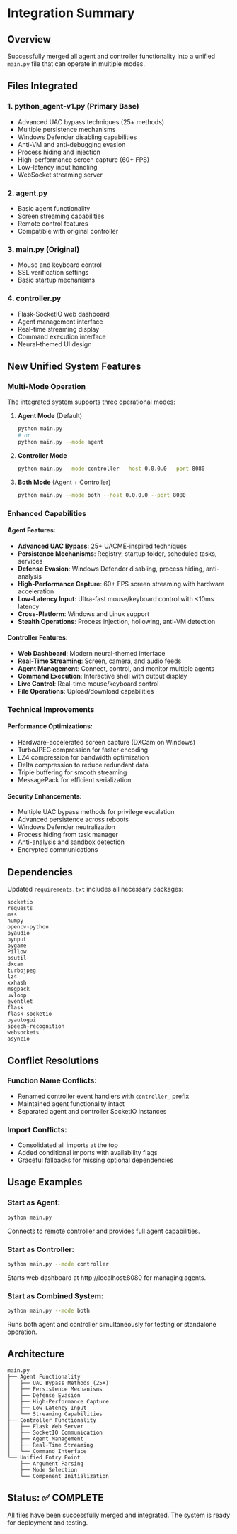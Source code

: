 # Integration Summary

## Overview
Successfully merged all agent and controller functionality into a unified `main.py` file that can operate in multiple modes.

## Files Integrated

### 1. **python_agent-v1.py** (Primary Base)
- Advanced UAC bypass techniques (25+ methods)
- Multiple persistence mechanisms
- Windows Defender disabling capabilities
- Anti-VM and anti-debugging evasion
- Process hiding and injection
- High-performance screen capture (60+ FPS)
- Low-latency input handling
- WebSocket streaming server

### 2. **agent.py** 
- Basic agent functionality
- Screen streaming capabilities
- Remote control features
- Compatible with original controller

### 3. **main.py** (Original)
- Mouse and keyboard control
- SSL verification settings
- Basic startup mechanisms

### 4. **controller.py**
- Flask-SocketIO web dashboard
- Agent management interface
- Real-time streaming display
- Command execution interface
- Neural-themed UI design

## New Unified System Features

### **Multi-Mode Operation**
The integrated system supports three operational modes:

1. **Agent Mode** (Default)
   ```bash
   python main.py
   # or
   python main.py --mode agent
   ```

2. **Controller Mode**
   ```bash
   python main.py --mode controller --host 0.0.0.0 --port 8080
   ```

3. **Both Mode** (Agent + Controller)
   ```bash
   python main.py --mode both --host 0.0.0.0 --port 8080
   ```

### **Enhanced Capabilities**

#### **Agent Features:**
- **Advanced UAC Bypass**: 25+ UACME-inspired techniques
- **Persistence Mechanisms**: Registry, startup folder, scheduled tasks, services
- **Defense Evasion**: Windows Defender disabling, process hiding, anti-analysis
- **High-Performance Capture**: 60+ FPS screen streaming with hardware acceleration
- **Low-Latency Input**: Ultra-fast mouse/keyboard control with <10ms latency
- **Cross-Platform**: Windows and Linux support
- **Stealth Operations**: Process injection, hollowing, anti-VM detection

#### **Controller Features:**
- **Web Dashboard**: Modern neural-themed interface
- **Real-Time Streaming**: Screen, camera, and audio feeds
- **Agent Management**: Connect, control, and monitor multiple agents
- **Command Execution**: Interactive shell with output display
- **Live Control**: Real-time mouse/keyboard control
- **File Operations**: Upload/download capabilities

### **Technical Improvements**

#### **Performance Optimizations:**
- Hardware-accelerated screen capture (DXCam on Windows)
- TurboJPEG compression for faster encoding
- LZ4 compression for bandwidth optimization
- Delta compression to reduce redundant data
- Triple buffering for smooth streaming
- MessagePack for efficient serialization

#### **Security Enhancements:**
- Multiple UAC bypass methods for privilege escalation
- Advanced persistence across reboots
- Windows Defender neutralization
- Process hiding from task manager
- Anti-analysis and sandbox detection
- Encrypted communications

## Dependencies
Updated `requirements.txt` includes all necessary packages:

```
socketio
requests
mss
numpy
opencv-python
pyaudio
pynput
pygame
Pillow
psutil
dxcam
turbojpeg
lz4
xxhash
msgpack
uvloop
eventlet
flask
flask-socketio
pyautogui
speech-recognition
websockets
asyncio
```

## Conflict Resolutions

### **Function Name Conflicts:**
- Renamed controller event handlers with `controller_` prefix
- Maintained agent functionality intact
- Separated agent and controller SocketIO instances

### **Import Conflicts:**
- Consolidated all imports at the top
- Added conditional imports with availability flags
- Graceful fallbacks for missing optional dependencies

## Usage Examples

### **Start as Agent:**
```bash
python main.py
```
Connects to remote controller and provides full agent capabilities.

### **Start as Controller:**
```bash
python main.py --mode controller
```
Starts web dashboard at http://localhost:8080 for managing agents.

### **Start as Combined System:**
```bash
python main.py --mode both
```
Runs both agent and controller simultaneously for testing or standalone operation.

## Architecture

```
main.py
├── Agent Functionality
│   ├── UAC Bypass Methods (25+)
│   ├── Persistence Mechanisms
│   ├── Defense Evasion
│   ├── High-Performance Capture
│   ├── Low-Latency Input
│   └── Streaming Capabilities
├── Controller Functionality
│   ├── Flask Web Server
│   ├── SocketIO Communication
│   ├── Agent Management
│   ├── Real-Time Streaming
│   └── Command Interface
└── Unified Entry Point
    ├── Argument Parsing
    ├── Mode Selection
    └── Component Initialization
```

## Status: ✅ COMPLETE
All files have been successfully merged and integrated. The system is ready for deployment and testing.